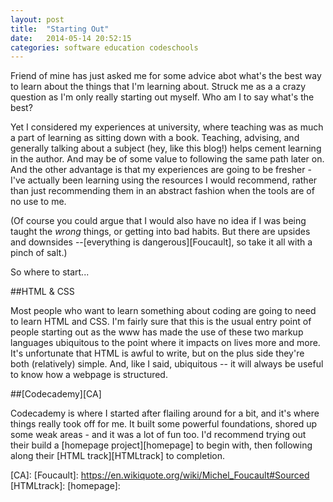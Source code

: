 ```yaml
---
layout: post
title:  "Starting Out"
date:   2014-05-14 20:52:15
categories: software education codeschools
---
```


Friend of mine has just asked me for some advice abot what's the best way to
learn about the things that I'm learning about. Struck me as a a crazy question
as I'm only really starting out myself. Who am I to say what's the best?

Yet I considered my experiences at university, where teaching was as much
a part of learning as sitting down with a book. Teaching, advising, and
generally talking about a subject (hey, like this blog!) helps cement learning
in the author. And may be of some value to following the same path later on.
And the other advantage is that my experiences are going to be fresher - I've
actually been learning using the resources I would recommend, rather than just
recommending them in an abstract fashion when the tools are of no use to me.

(Of course you could argue that I would also have no idea if I was being taught
the *wrong* things, or getting into bad habits. But there are upsides and
downsides --[everything is dangerous][Foucault], so take it all with a pinch of salt.)

So where to start...

##HTML & CSS

Most people who want to learn something about coding are going to need to
learn HTML and CSS. I'm fairly sure that this is the usual entry point of people
starting out as the www has made the use of these two markup languages
ubiquitous to the point where it impacts on lives more and more. It's
unfortunate that HTML is awful to write, but on the plus side they're both
(relatively) simple. And, like I said, ubiquitous -- it will always be useful to
know how a webpage is structured.

##[Codecademy][CA]

Codecademy is where I started after flailing around for a bit, and it's where
things really took off for me. It built some powerful foundations, shored up
some weak areas - and it was a lot of fun too. I'd recommend trying out their
build a [homepage project][homepage] to begin with, then following along their [HTML track][HTMLtrack] to
completion.

[CA]:
[Foucault]: https://en.wikiquote.org/wiki/Michel_Foucault#Sourced
[HTMLtrack]:
[homepage]:
